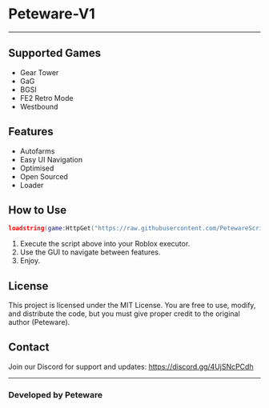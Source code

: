 # Peteware-V1

---

## Supported Games

- Gear Tower
- GaG
- BGSI
- FE2 Retro Mode
- Westbound

## Features

- Autofarms
- Easy UI Navigation
- Optimised
- Open Sourced
- Loader

## How to Use

```lua
loadstring(game:HttpGet("https://raw.githubusercontent.com/PetewareScripts/Peteware-V1/refs/heads/main/Loader",true))()
```

1. Execute the script above into your Roblox executor.  
2. Use the GUI to navigate between features.
3. Enjoy.
## License

This project is licensed under the MIT License.
You are free to use, modify, and distribute the code, but you must give proper credit to the original author (Peteware).

## Contact

Join our Discord for support and updates:
https://discord.gg/4UjSNcPCdh

---

### Developed by Peteware
